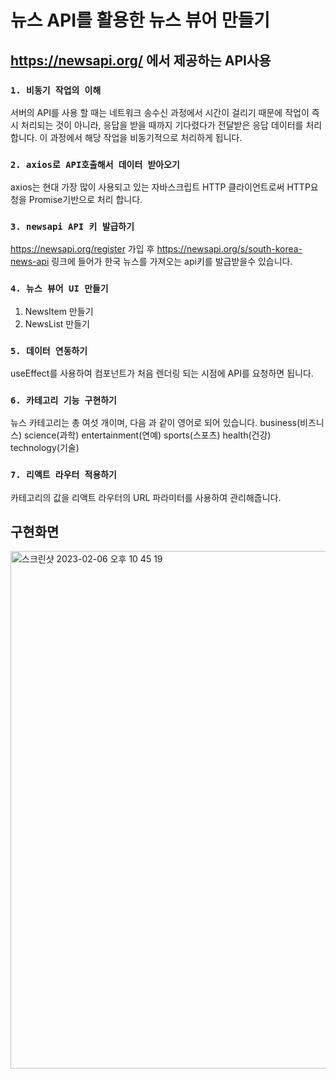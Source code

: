 # 뉴스 API를 활용한 뉴스 뷰어 만들기



## https://newsapi.org/ 에서 제공하는 API사용


### `1. 비동기 작업의 이해`

서버의 API를 사용 할 때는 네트워크 송수신 과정에서 시간이 걸리기 때문에 작업이 즉시 처리되는 것이 아니라, 응답을 받을 때까지 기다렸다가 전달받은 응답 데이터를 처리 합니다. 이 과정에서 해당 작업을 비동기적으로 처리하게 됩니다.


### `2. axios로 API호출해서 데이터 받아오기`

axios는 현대 가장 많이 사용되고 있는 자바스크립트 HTTP 클라이언트로써 HTTP요청을 Promise기반으로 처리 합니다.

### `3. newsapi API 키 발급하기`

https://newsapi.org/register 가입 후 https://newsapi.org/s/south-korea-news-api 링크에 들어가 한국 뉴스를 가져오는 api키를 발급받을수 있습니다. 


### `4. 뉴스 뷰어 UI 만들기`

1. NewsItem 만들기
2. NewsList 만들기

### `5. 데이터 연동하기`

useEffect를 사용하여 컴포넌트가 처음 렌더링 되는 시점에 API를 요청하면 됩니다.

### `6. 카테고리 기능 구현하기`

뉴스 카테고리는 총 여섯 개이며, 다음 과 같이 영어로 되어 있습니다.
business(비즈니스) science(과학) entertainment(연예) sports(스포츠) health(건강) technology(기술)

### `7. 리액트 라우터 적용하기`

카테고리의 값을 리액트 라우터의 URL 파라미터를 사용하여 관리해줍니다.

## 구현화면
<img width="828" alt="스크린샷 2023-02-06 오후 10 45 19" src="https://user-images.githubusercontent.com/98483125/216987429-17a237a4-973d-4527-b602-113707bbb5d3.png">


